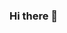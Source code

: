 ### Hi there 👋

<!--
**jerrynoah96/jerrynoah96** is a ✨ _special_ ✨ repository because its `README.md` (this file) appears on your GitHub profile.

Here are some ideas to get you started:

- 🔭 I'm currently working on DEFI/NFT/DAO projects
- 🌱 I’m currently learning smart Contract Security
- 👯 I’m looking to collaborate on interesting blockchain projects
- 🌱 Currently Onboarding web2 devs and non-coders into the web3 Ecosystem
- 😄 I love dApp architecturing
- 👯 I Love staying up to dates with recent blockchain developments particularly EIPs
- 💬 Reach me: [NoahJerry96](https://twitter.com/NoahJerry96)
- 📫 Via Email: [newcreationjerry96@gmail.com](https://twitter.com/newcreationjerry96@gmail.com)
- 😄 Pronouns: Jerry 😄
- ⚡ Fun fact: Funny Twitter threads 😄
-->
